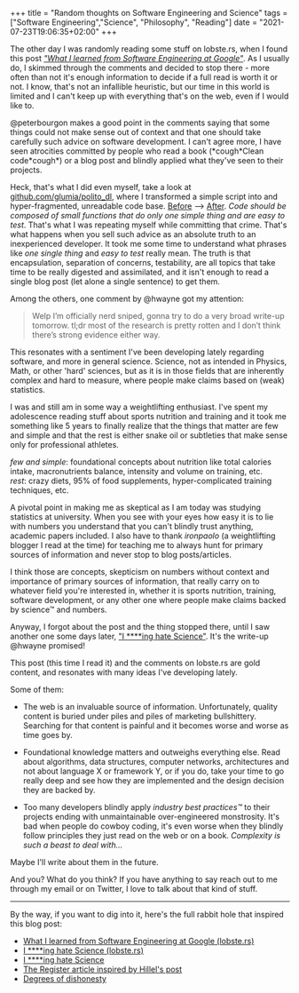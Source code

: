 +++
title = "Random thoughts on Software Engineering and Science"
tags = ["Software Engineering","Science", "Philosophy", "Reading"]
date = "2021-07-23T19:06:35+02:00"
+++

The other day I was randomly reading some stuff on lobste.rs, when I found this post [*"What I learned from Software Engineering at Google"*](https://lobste.rs/s/9n7aic/what_i_learned_from_software_engineering). As I usually do, I skimmed through the comments and decided to stop there - more often than not it's enough information to decide if a full read is worth it or not. I know, that's not an infallible heuristic, but our time in this world is limited and I can't keep up with everything that's on the web, even if I would like to.

@peterbourgon makes a good point in the comments saying that some things could not make sense out of context and that one should take carefully such advice on software development. I can't agree more, I have seen atrocities committed by people who read a book (\*cough\*Clean code\*cough\*) or a blog post and blindly applied what they've seen to their projects.

Heck, that's what I did even myself, take a look at [github.com/glumia/polito\_dl](https://github.com/glumia/polito_dl), where I transformed a simple script into and hyper-fragmented, unreadable code base. [Before](https://github.com/glumia/polito_dl/tree/6aafd7f1d7b98a25caeba3a86006d619360af415) --> [After](https://github.com/glumia/polito_dl). *Code should be composed of small functions that do only one simple thing and are easy to test*. That's what I was repeating myself while committing that crime. That's what happens when you sell such advice as an absolute truth to an inexperienced developer. It took me some time to understand what phrases like *one single thing* and *easy to test* really mean. The truth is that encapsulation, separation of concerns, testability, are all topics that take time to be really digested and assimilated, and it isn't enough to read a single blog post (let alone a single sentence) to get them.

Among the others, one comment by @hwayne got my attention:
> Welp I’m officially nerd sniped, gonna try to do a very broad write-up tomorrow. tl;dr most of the research is pretty rotten and I don’t think there’s strong evidence either way.

This resonates with a sentiment I've been developing lately regarding software, and more in general science. Science, not as intended in Physics, Math, or other 'hard' sciences, but as it is in those fields that are inherently complex and hard to measure, where people make claims based on (weak) statistics.

I was and still am in some way a weightlifting enthusiast. I've spent my adolescence reading stuff about sports nutrition and training and it took me something like 5 years to finally realize that the things that matter are few and simple and that the rest is either snake oil or subtleties that make sense only for professional athletes.

*few and simple*: foundational concepts about nutrition like total calories intake, macronutrients balance, intensity and volume on training, etc.  
*rest*: crazy diets, 95% of food supplements, hyper-complicated training techniques, etc.

A pivotal point in making me as skeptical as I am today was studying statistics at university. When you see with your eyes how easy it is to lie with numbers you understand that you can't blindly trust anything, academic papers included. I also have to thank *ironpaolo* (a weightlifting blogger I read at the time) for teaching me to always hunt for primary sources of information and never stop to blog posts/articles.

I think those are concepts, skepticism on numbers without context and importance of primary sources of information, that really carry on to whatever field you're interested in, whether it is sports nutrition, training, software development, or any other one where people make claims backed by science™ and numbers.

Anyway, I forgot about the post and the thing stopped there, until I saw another one some days later, ["I \*\*\*\*ing hate Science"](https://lobste.rs/s/v4unx3/i_ing_hate_science). It's the write-up @hwayne promised!

This post (this time I read it) and the comments on lobste.rs are gold content,
and resonates with many ideas I've developing lately.

Some of them:
- The web is an invaluable source of information. Unfortunately, quality content is buried under piles and piles of marketing bullshittery. Searching for that content is painful and it becomes worse and worse as time goes by.

- Foundational knowledge matters and outweighs everything else. Read about algorithms, data structures, computer networks, architectures and not about language X or framework Y, or if you do, take your time to go really deep and see how they are implemented and the design decision they are backed by.

- Too many developers blindly apply *industry best practices™* to their projects ending with unmaintainable over-engineered monstrosity. It's bad when people do cowboy coding, it's even worse when they blindly follow principles they just read on the web or on a book. *Complexity is such a beast to deal with…*

Maybe I'll write about them in the future.

And you? What do you think? If you have anything to say reach out to me through
my email or on Twitter, I love to talk about that kind of stuff.

---

By the way, if you want to dig into it, here's the full rabbit hole that inspired this blog post:
- [What I learned from Software Engineering at Google (lobste.rs)](https://lobste.rs/s/9n7aic/what_i_learned_from_software_engineering)
- [I \*\*\*\*ing hate Science (lobste.rs)](https://lobste.rs/s/v4unx3/i_ing_hate_science)
- [I \*\*\*\*ing hate Science](https://buttondown.email/hillelwayne/archive/i-ing-hate-science/)
- [The Register article inspired by Hillel's post](https://www.theregister.com/AMP/2021/07/22/bugs_expense_bs)
- [Degrees of dishonesty](https://gist.github.com/Morendil/258a523726f187334168f11fc8331569)

